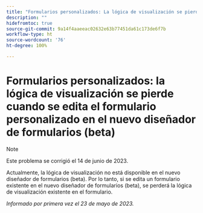 ```yaml
---
title: "Formularios personalizados: La lógica de visualización se pierde cuando se edita el formulario personalizado en el nuevo diseñador de formularios (beta)"
description: ""
hidefromtoc: true
source-git-commit: 9a14f4aaeeac02632e63b77451da61c173de6f7b
workflow-type: ht
source-wordcount: '76'
ht-degree: 100%

---
```



# Formularios personalizados: la lógica de visualización se pierde cuando se edita el formulario personalizado en el nuevo diseñador de formularios (beta)

>[!NOTE]
>
>Este problema se corrigió el 14 de junio de 2023.

Actualmente, la lógica de visualización no está disponible en el nuevo diseñador de formularios (beta). Por lo tanto, si se edita un formulario existente en el nuevo diseñador de formularios (beta), se perderá la lógica de visualización existente en el formulario.

_Informado por primera vez el 23 de mayo de 2023._

